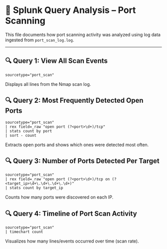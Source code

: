 # 🔎 Splunk Query Analysis – Port Scanning

This file documents how port scanning activity was analyzed using log data ingested from `port_scan_log.log`.

---

## 🔍 Query 1: View All Scan Events
```
sourcetype="port_scan"
```
Displays all lines from the Nmap scan log.


## 🔍 Query 2: Most Frequently Detected Open Ports
```
sourcetype="port_scan"
| rex field=_raw "open port (?<port>\d+)/tcp"
| stats count by port
| sort - count
```
Extracts open ports and shows which ones were detected most often.


## 🔍 Query 3: Number of Ports Detected Per Target
```
sourcetype="port_scan"
| rex field=_raw "open port (?<port>\d+)/tcp on (?<target_ip>\d+\.\d+\.\d+\.\d+)"
| stats count by target_ip
```
Counts how many ports were discovered on each IP.

## 🔍 Query 4: Timeline of Port Scan Activity
```
sourcetype="port_scan"
| timechart count
```
Visualizes how many lines/events occurred over time (scan rate).